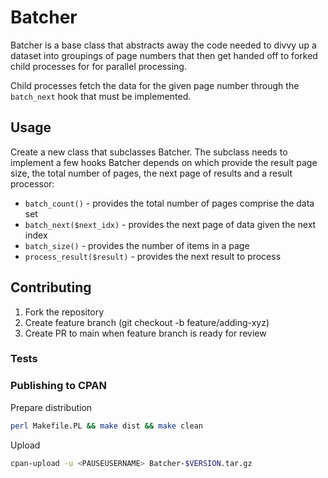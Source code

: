 # Batcher

Batcher is a base class that abstracts away the code needed to divvy up a dataset into groupings of page numbers that then get handed off to forked child processes for for parallel processing.

Child processes fetch the data for the given page number through the `batch_next` hook that must be implemented.

## Usage

Create a new class that subclasses Batcher. The subclass needs to implement a few hooks Batcher depends on which provide the result page size, the total number of pages, the next page of results and a result processor:

- `batch_count()` - provides the total number of pages comprise the data set
- `batch_next($next_idx)` - provides the next page of data given the next index
- `batch_size()` - provides the number of items in a page
- `process_result($result)` - provides the next result to process

## Contributing

1. Fork the repository
2. Create feature branch (git checkout -b feature/adding-xyz)
3. Create PR to main when feature branch is ready for review

### Tests

### Publishing to CPAN

Prepare distribution
```sh
perl Makefile.PL && make dist && make clean
```

Upload
```sh
cpan-upload -u <PAUSEUSERNAME> Batcher-$VERSION.tar.gz
```